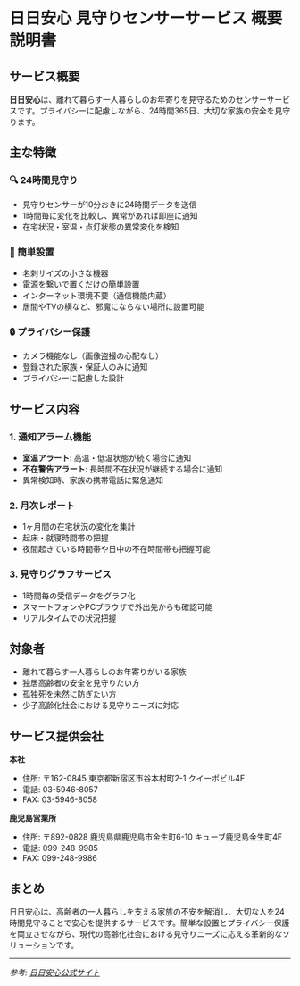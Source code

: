 # 日日安心 見守りセンサーサービス 概要説明書

## サービス概要

**日日安心**は、離れて暮らす一人暮らしのお年寄りを見守るためのセンサーサービスです。プライバシーに配慮しながら、24時間365日、大切な家族の安全を見守ります。

## 主な特徴

### 🔍 24時間見守り
- 見守りセンサーが10分おきに24時間データを送信
- 1時間毎に変化を比較し、異常があれば即座に通知
- 在宅状況・室温・点灯状態の異常変化を検知

### 📱 簡単設置
- 名刺サイズの小さな機器
- 電源を繋いで置くだけの簡単設置
- インターネット環境不要（通信機能内蔵）
- 居間やTVの横など、邪魔にならない場所に設置可能

### 🔒 プライバシー保護
- カメラ機能なし（画像盗撮の心配なし）
- 登録された家族・保証人のみに通知
- プライバシーに配慮した設計

## サービス内容

### 1. 通知アラーム機能
- **室温アラート**: 高温・低温状態が続く場合に通知
- **不在警告アラート**: 長時間不在状況が継続する場合に通知
- 異常検知時、家族の携帯電話に緊急通知

### 2. 月次レポート
- 1ヶ月間の在宅状況の変化を集計
- 起床・就寝時間帯の把握
- 夜間起きている時間帯や日中の不在時間帯も把握可能

### 3. 見守りグラフサービス
- 1時間毎の受信データをグラフ化
- スマートフォンやPCブラウザで外出先からも確認可能
- リアルタイムでの状況把握

## 対象者

- 離れて暮らす一人暮らしのお年寄りがいる家族
- 独居高齢者の安全を見守りたい方
- 孤独死を未然に防ぎたい方
- 少子高齢化社会における見守りニーズに対応

## サービス提供会社

**本社**
- 住所: 〒162-0845 東京都新宿区市谷本村町2-1 クイーポビル4F
- 電話: 03-5946-8057
- FAX: 03-5946-8058

**鹿児島営業所**
- 住所: 〒892-0828 鹿児島県鹿児島市金生町6-10 キューブ鹿児島金生町4F
- 電話: 099-248-9985
- FAX: 099-248-9986

## まとめ

日日安心は、高齢者の一人暮らしを支える家族の不安を解消し、大切な人を24時間見守ることで安心を提供するサービスです。簡単な設置とプライバシー保護を両立させながら、現代の高齢化社会における見守りニーズに応える革新的なソリューションです。

---

*参考: [日日安心公式サイト](https://nichinichi-anshin.com/)*
